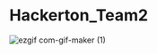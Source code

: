 # Hackerton_Team2
![ezgif com-gif-maker (1)](https://user-images.githubusercontent.com/85047035/204512452-1ba2cbbb-de1e-48be-8308-36e30ed5d1bd.gif)
